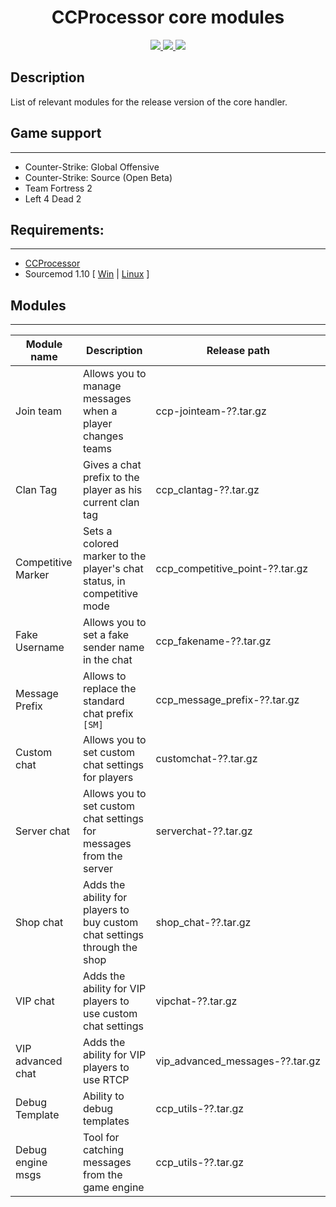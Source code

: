 <h1 align="center">CCProcessor core modules</h1>
<p align="center">
    <a href = "https://travis-ci.org/github/nyood/ccp-modules/requests" title = "Build Requests">
        <img src="https://travis-ci.org/nyood/ccp-modules.svg?branch=main" />
    </a>
    <a href = "https://discord.gg/ChTyPUG" title = "Online support">
        <img src="https://img.shields.io/discord/494942123548868609" />
    </a>
    <a href="https://github.com/nyood/ccp-modules/releases" title="Releases">
        <img src="https://img.shields.io/github/v/release/nyood/ccp-modules" />
    </a>
</p>

## Description
List of relevant modules for the release version of the core handler.

## Game support
-------------
- Counter-Strike: Global Offensive
- Counter-Strike: Source (Open Beta)
- Team Fortress 2
- Left 4 Dead 2

## Requirements:
-------------
- [CCProcessor](https://github.com/nyood/ccprocessor/releases)
- Sourcemod 1.10 [ [Win](http://sourcemod.net/latest.php?os=windows&version=1.10) | [Linux](http://sourcemod.net/latest.php?os=linux&version=1.10) ]

## Modules
-------------
Module name | Description | Release path
--- | --- | --- 
Join team | Allows you to manage messages when a player changes teams | ccp-jointeam-??.tar.gz 
Clan Tag | Gives a chat prefix to the player as his current clan tag | ccp_clantag-??.tar.gz 
Competitive Marker | Sets a colored marker to the player's chat status, in competitive mode | ccp_competitive_point-??.tar.gz
Fake Username | Allows you to set a fake sender name in the chat | ccp_fakename-??.tar.gz
Message Prefix | Allows to replace the standard chat prefix `[SM]` | ccp_message_prefix-??.tar.gz
Custom chat | Allows you to set custom chat settings for players | customchat-??.tar.gz
Server chat | Allows you to set custom chat settings for messages from the server | serverchat-??.tar.gz
Shop chat | Adds the ability for players to buy custom chat settings through the shop | shop_chat-??.tar.gz
VIP chat | Adds the ability for VIP players to use custom chat settings | vipchat-??.tar.gz
VIP advanced chat | Adds the ability for VIP players to use RTCP | vip_advanced_messages-??.tar.gz
Debug Template | Ability to debug templates | ccp_utils-??.tar.gz
Debug engine msgs | Tool for catching messages from the game engine | ccp_utils-??.tar.gz
